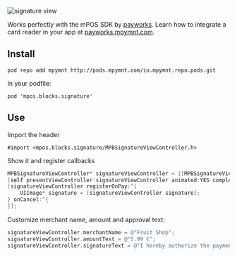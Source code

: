 ![signature view](https://bitbucket.org/payworks/mpos.ios.blocks.signatureview/raw/b9bb9a553242d9a5150f4b20cda018abaf04644d/screen.png "Signature View")

Works perfectly with the mPOS SDK by [payworks](http://www.payworksmobile.com). Learn how to integrate a card reader in your app at [payworks.mpymnt.com](http://www.payworks.mpymnt.com).

## Install

    pod repo add mpymnt http://pods.mpymnt.com/io.mpymnt.repo.pods.git

In your podfile:

    pod 'mpos.blocks.signature'

## Use

Import the header

    #import <mpos.blocks.signature/MPBSignatureViewController.h>

Show it and register callbacks

```objectivec
MPBSignatureViewController* signatureViewController = [[MPBSignatureViewController alloc]init];
[self presentViewController:signatureViewController animated:YES completion:nil];
[signatureViewController registerOnPay:^{
    UIImage* signature = [signatureViewController signature];            
} onCancel:^{
}];
```

Customize merchant name, amount and approval text:

```objectivec
signatureViewController.merchantName = @"Fruit Shop";
signatureViewController.amountText = @"5.99 €";
signatureViewController.signatureText = @"I hereby authorize the payment of 5.99 € to Fruit Shop.";
```